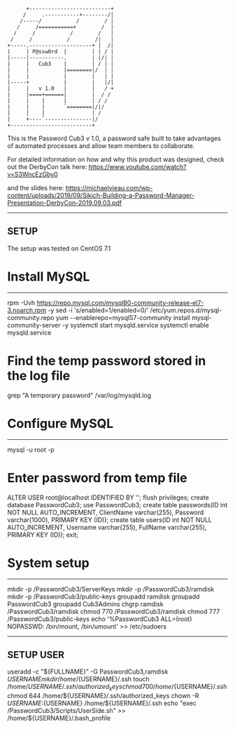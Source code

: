 
          +--------------------------+
         /     .-----------+--------/|
        /-----/           /        / |
       /     /===========+        /  |
      /     /           /        /   |
     /     /           /        /|   |
    +-----.--------------------+ |  /|
    |     | P@ssw0rd  |        | | / |
    |-----|-----------.        | |/| |
    |     |   Cub3    |        | / | |
    |     |           |========|/  | |
    |     |           |        |   | |
    |-----+           |        |   |/|
    |     |   v 1.0   |        |   / +
    |     |====+======|        |  / /
    |     |    |      |        | / /
    |     |    |      `========|/|/
    |     |    |               | /
    |     +----`---------------|/
    +--------------------------+


This is the Password Cub3 v 1.0, a password safe built to take advantages of automated processes and allow team members to collaborate.


For detailed information on how and why this product was designed, check out the DerbyCon talk here:
https://www.youtube.com/watch?v=S3WncEzGby0

and the slides here: https://michaelvieau.com/wp-content/uploads/2019/09/Sikich-Building-a-Password-Manager-Presentation-DerbyCon-2019.09.03.pdf



---------
  SETUP
---------
The setup was tested on CentOS 7.1


# Install MySQL
----------------
rpm -Uvh https://repo.mysql.com/mysql80-community-release-el7-3.noarch.rpm -y
sed -i 's/enabled=1/enabled=0/' /etc/yum.repos.d/mysql-community.repo
yum --enablerepo=mysql57-community install mysql-community-server -y
systemctl start mysqld.service
systemctl enable mysqld.service

# Find the temp password stored in the log file
grep "A temporary password" /var/log/mysqld.log


# Configure MySQL
------------------
mysql -u root -p
# Enter password from temp file
ALTER USER root@localhost IDENTIFIED BY '<New-Password-Here>';
flush privileges;
create database PasswordCub3;
use PasswordCub3;
create table passwords(ID int NOT NULL AUTO_INCREMENT, ClientName varchar(255), Password varchar(1000), PRIMARY KEY (ID));
create table users(ID int NOT NULL AUTO_INCREMENT, Username varchar(255), FullName varchar(255), PRIMARY KEY (ID));
exit;


# System setup
---------------
mkdir -p /PasswordCub3/ServerKeys
mkdir -p /PasswordCub3/ramdisk
mkdir -p /PasswordCub3/public-keys
groupadd ramdisk
groupadd PasswordCub3
groupadd Cub3Admins
chgrp ramdisk /PasswordCub3/ramdisk
chmod 770 /PasswordCub3/ramdisk
chmod 777 /PasswordCub3/public-keys
echo '%PasswordCub3   ALL=(root)      NOPASSWD: /bin/mount, /bin/umount' >> /etc/sudoers



---------------
  SETUP USER
---------------
useradd -c "${FULLNAME}" -G PasswordCub3,ramdisk ${USERNAME}
mkdir /home/${USERNAME}/.ssh
touch /home/${USERNAME}/.ssh/authorized_keys
chmod 700 /home/${USERNAME}/.ssh
chmod 644 /home/${USERNAME}/.ssh/authorized_keys
chown -R ${USERNAME}:${USERNAME} /home/${USERNAME}/.ssh
echo "exec /PasswordCub3/Scripts/UserSide.sh" >> /home/${USERNAME}/.bash_profile







